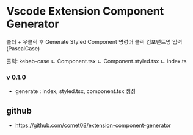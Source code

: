 # Vscode Extension Component Generator

폴더 + 우클릭 후 Generate Styled Component 명렁어 클릭
컴포넌트명 입력(PascalCase)

출력:
kebab-case
  ㄴ Component.tsx
  ㄴ Component.styled.tsx
  ㄴ index.ts


### v 0.1.0  
- generate : index, styled.tsx, component.tsx 생성


## github
- https://github.com/comet08/extension-component-generator


